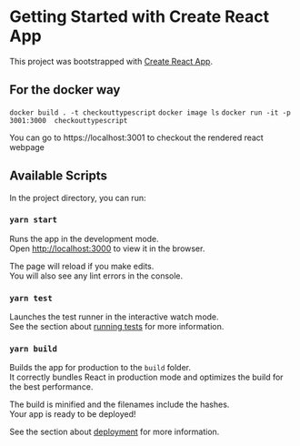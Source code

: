 # Getting Started with Create React App

This project was bootstrapped with [Create React App](https://github.com/facebook/create-react-app).

## For the docker way
`docker build . -t checkouttypescript`
`docker image ls`
`docker run -it -p 3001:3000  checkouttypescript`

You can go to https://localhost:3001 to checkout the rendered react webpage 

## Available Scripts

In the project directory, you can run:

### `yarn start`

Runs the app in the development mode.\
Open [http://localhost:3000](http://localhost:3000) to view it in the browser.

The page will reload if you make edits.\
You will also see any lint errors in the console.

### `yarn test`

Launches the test runner in the interactive watch mode.\
See the section about [running tests](https://facebook.github.io/create-react-app/docs/running-tests) for more information.

### `yarn build`

Builds the app for production to the `build` folder.\
It correctly bundles React in production mode and optimizes the build for the best performance.

The build is minified and the filenames include the hashes.\
Your app is ready to be deployed!

See the section about [deployment](https://facebook.github.io/create-react-app/docs/deployment) for more information.